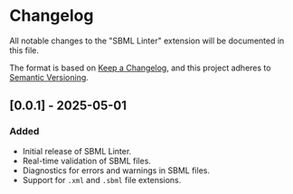 # Changelog

All notable changes to the "SBML Linter" extension will be documented in this file.

The format is based on [Keep a Changelog](https://keepachangelog.com/), and this project adheres to [Semantic Versioning](https://semver.org/).

## [0.0.1] - 2025-05-01
### Added
- Initial release of SBML Linter.
- Real-time validation of SBML files.
- Diagnostics for errors and warnings in SBML files.
- Support for `.xml` and `.sbml` file extensions.